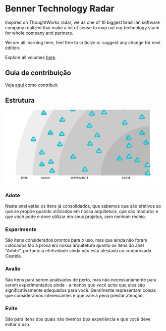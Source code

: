 
# Benner Technology Radar

Inspired on ThoughtWorks radar, we as one of 10 biggest brazilian software company realized that make a lot of sense to map out our technology stack for whole company and partners.

We are all learning here, feel free to criticize or suggest any change for next edition.

Explore all volumes [here](https://dev.benner.com.br/radar/).

## Guia de contribuição

Veja [aqui](CONTRIBUTING.md) como contribuir.


## Estrutura

![Anéis do radar de tecnologia](rings.png)

### Adote

Neste anel estão os itens já consolidados, que sabemos que são efetivos ao que se propõe quando utilizados em nossa arquitetura, que são maduros e que você pode e deve utilizar em seus projetos, sem nenhum receio.

### Experimente

São itens considerados prontos para o uso, mas que ainda não foram colocados tão à prova em nossa arquitetura quanto os itens do anel "Adote", portanto a efetividade ainda não está atestada ou comprovada. Cautela.

### Avalie

São itens para serem analisados de perto, mas não necessariamente para serem experimentados ainda - a menos que você ache que eles são significativamente adequados para você. Geralmente representam coisas que consideramos interessantes e que vale à pena prestar atenção.

### Evite

São para itens dos quais não tivemos boa experiência e que você deve evitar o uso.
